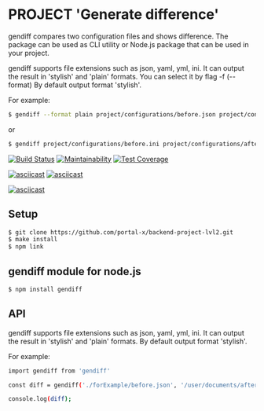 # PROJECT 'Generate difference'

gendiff compares two configuration files and shows difference.
The package can be used as CLI utility or Node.js package that can be used in your project.

gendiff supports file extensions such as json, yaml, yml, ini. It can output the result in 'stylish' and 'plain' formats. You can select it by flag -f (--format) By default output format 'stylish'.

For example:

```bash
$ gendiff --format plain project/configurations/before.json project/configurations/after.json
```

or

```bash
$ gendiff project/configurations/before.ini project/configurations/after.ini
```

[![Build Status](https://travis-ci.org/portal-x/backend-project-lvl2.svg?branch=master)](https://travis-ci.org/portal-x/backend-project-lvl2)
[![Maintainability](https://api.codeclimate.com/v1/badges/413a2f24806cbc5270d3/maintainability)](https://codeclimate.com/github/portal-x/backend-project-lvl2/maintainability)
[![Test Coverage](https://api.codeclimate.com/v1/badges/413a2f24806cbc5270d3/test_coverage)](https://codeclimate.com/github/portal-x/backend-project-lvl2/test_coverage)

[![asciicast](https://asciinema.org/a/wqiAl0MuWK2Ntixk9XQKkNS5D.svg)](https://asciinema.org/a/wqiAl0MuWK2Ntixk9XQKkNS5D)
[![asciicast](https://asciinema.org/a/ONHRxftuhPFNoiG4COiVs9Dyx.svg)](https://asciinema.org/a/ONHRxftuhPFNoiG4COiVs9Dyx)

[![asciicast](https://asciinema.org/a/MhrL7IBgGzgaN9fSH9QVtKntf.svg)](https://asciinema.org/a/MhrL7IBgGzgaN9fSH9QVtKntf)

## Setup

```sh
$ git clone https://github.com/portal-x/backend-project-lvl2.git
$ make install
$ npm link
```

## gendiff module for node.js

```sh
$ npm install gendiff
```

## API

gendiff supports file extensions such as json, yaml, yml, ini. It can output the result in 'stylish' and 'plain' formats. By default output format 'stylish'.

For example:

```sh
import gendiff from 'gendiff'

const diff = gendiff('./forExample/before.json', '/user/documents/after.json', 'plain');

console.log(diff);
```
